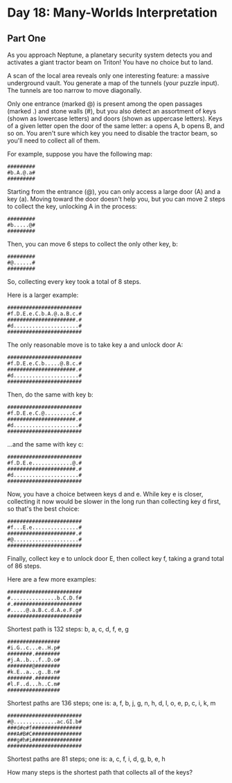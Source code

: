 # Day 18: Many-Worlds Interpretation
## Part One
As you approach Neptune, a planetary security system detects you and activates a giant tractor beam on Triton! You have no choice but to land.

A scan of the local area reveals only one interesting feature: a massive underground vault. You generate a map of the tunnels (your puzzle input). The tunnels are too narrow to move diagonally.

Only one entrance (marked @) is present among the open passages (marked .) and stone walls (#), but you also detect an assortment of keys (shown as lowercase letters) and doors (shown as uppercase letters). Keys of a given letter open the door of the same letter: a opens A, b opens B, and so on. You aren't sure which key you need to disable the tractor beam, so you'll need to collect all of them.

For example, suppose you have the following map:
````
#########
#b.A.@.a#
#########
````
Starting from the entrance (@), you can only access a large door (A) and a key (a). Moving toward the door doesn't help you, but you can move 2 steps to collect the key, unlocking A in the process:

````
#########
#b.....@#
#########
````
Then, you can move 6 steps to collect the only other key, b:

````
#########
#@......#
#########
````
So, collecting every key took a total of 8 steps.

Here is a larger example:

````
########################
#f.D.E.e.C.b.A.@.a.B.c.#
######################.#
#d.....................#
########################
````
The only reasonable move is to take key a and unlock door A:

````
########################
#f.D.E.e.C.b.....@.B.c.#
######################.#
#d.....................#
########################
````
Then, do the same with key b:

````
########################
#f.D.E.e.C.@.........c.#
######################.#
#d.....................#
########################
````
...and the same with key c:

````
########################
#f.D.E.e.............@.#
######################.#
#d.....................#
########################
````
Now, you have a choice between keys d and e. While key e is closer, collecting it now would be slower in the long run than collecting key d first, so that's the best choice:

````
########################
#f...E.e...............#
######################.#
#@.....................#
########################
````
Finally, collect key e to unlock door E, then collect key f, taking a grand total of 86 steps.

Here are a few more examples:

````
########################
#...............b.C.D.f#
#.######################
#.....@.a.B.c.d.A.e.F.g#
########################
````
Shortest path is 132 steps: b, a, c, d, f, e, g

````
#################
#i.G..c...e..H.p#
########.########
#j.A..b...f..D.o#
########@########
#k.E..a...g..B.n#
########.########
#l.F..d...h..C.m#
#################
````
Shortest paths are 136 steps;
one is: a, f, b, j, g, n, h, d, l, o, e, p, c, i, k, m

````
########################
#@..............ac.GI.b#
###d#e#f################
###A#B#C################
###g#h#i################
########################
````
Shortest paths are 81 steps; one is: a, c, f, i, d, g, b, e, h

How many steps is the shortest path that collects all of the keys?
